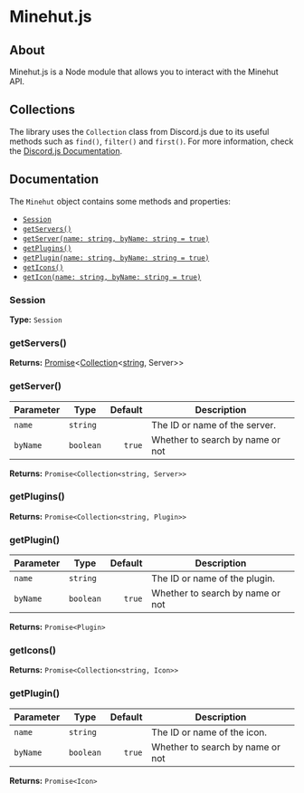 # Minehut.js

## About
Minehut.js is a Node module that allows you to interact with the Minehut API.

## Collections
The library uses the `Collection` class from Discord.js due to its useful methods such as `find()`, `filter()` and `first()`. For more information, check the [Discord.js Documentation](Collection).

## Documentation
The `Minehut` object contains some methods and properties:

* [`Session`](#session)
* [`getServers()`](#getservers)
* [`getServer(name: string, byName: string = true)`](#getserver)
* [`getPlugins()`](#getplugins)
* [`getPlugin(name: string, byName: string = true)`](#getplugin)
* [`getIcons()`](#geticons)
* [`getIcon(name: string, byName: string = true)`](#geticon)

### Session

**Type:** `Session`

### getServers()

**Returns:** [Promise](Promise)<[Collection](Collection)<[string](String), Server>>

### getServer()

| Parameter     | Type          | Default | Description                      |
| ------------- |---------------|--------:|----------------------------------|
| `name`        | `string`      |         | The ID or name of the server.    |
| `byName`      | `boolean`     | `true`  | Whether to search by name or not |

**Returns:** `Promise<Collection<string, Server>>`

### getPlugins()

**Returns:** `Promise<Collection<string, Plugin>>`

### getPlugin()

| Parameter     | Type          | Default | Description                      |
| ------------- |---------------|--------:|----------------------------------|
| `name`        | `string`      |         | The ID or name of the plugin.    |
| `byName`      | `boolean`     | `true`  | Whether to search by name or not |

**Returns:** `Promise<Plugin>`

### getIcons()

**Returns:** `Promise<Collection<string, Icon>>`

### getPlugin()

| Parameter     | Type          | Default | Description                      |
| ------------- |---------------|--------:|----------------------------------|
| `name`        | `string`      |         | The ID or name of the icon.      |
| `byName`      | `boolean`     | `true`  | Whether to search by name or not |

**Returns:** `Promise<Icon>`

[Promise]: https://developer.mozilla.org/en-US/docs/Web/JavaScript/Reference/Global_Objects/Promise
[Collection]: https://discord.js.org/#/docs/collection/master/class/Collection
[String]: https://developer.mozilla.org/en-US/docs/Web/JavaScript/Reference/Global_Objects/String